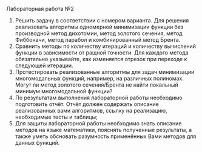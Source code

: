 Лабораторная работа №2

1. Решить задачу в соответствии с номером варианта. Для решения реализовать алгоритмы одномерной минимизации функции без производной метод дихотомии, метод золотого сечения, метод Фиббоначи, метод парабол и комбинированный метод Брента.
2. Сравнить методы по количеству итераций и количеству вычислений функции в зависимости от ращной точности. Для каждого метода обязательно указывайте, как изменяется отрезок при переходе к следующей итерации.
3. Протестировать реализованные алгоритмы для задач минимизации многомодальных функций, например, на различных полиномах. Могут ли метод золотого сечения/Брента не найти локальный минимум многомодальной функции?
4. По результатам выполнения лабораторной работы необходимо подготовить отчёт. Отчёт должен содержать описание реализованных вами алгоритмов, ссылку на реализацию, необходимые тесты и таблицы;
5. Для защиты лабораторной работы необходимо знать описание методов на языке математики, пояснять полученные результаты, а также уметь обсновать разумность применённых Вами методов для данных функций.
